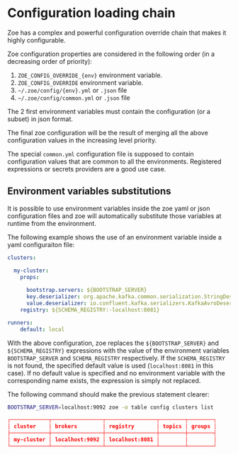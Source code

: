 # Configuration loading chain

Zoe has a complex and powerful configuration override chain that makes it highly configurable.

Zoe configuration properties are considered in the following order (in a decreasing order of priority):

1. `ZOE_CONFIG_OVERRIDE_{env}` environment variable.
2. `ZOE_CONFIG_OVERRIDE` environment variable.
3. `~/.zoe/config/{env}.yml` or `.json` file
4. `~/.zoe/config/common.yml` or `.json` file

The 2 first environment variables must contain the configuration (or a subset) in json format.

The final zoe configuration will be the result of merging all the above configuration values in the increasing level priority.

The special `common.yml` configuration file is supposed to contain configuration values that are common to all the environments. Registered expressions or secrets providers are a good use case. 

## Environment variables substitutions

It is possible to use environment variables inside the zoe yaml or json configuration files and zoe will automatically substitute those variables at runtime from the environment.

The following example shows the use of an environment variable inside a yaml configuraiton file:

```yaml
clusters:

  my-cluster:
    props:
         
      bootstrap.servers: ${BOOTSTRAP_SERVER}
      key.deserializer: org.apache.kafka.common.serialization.StringDeserializer
      value.deserializer: io.confluent.kafka.serializers.KafkaAvroDeserializer
    registry: ${SCHEMA_REGISTRY:-localhost:8081}

runners:
    default: local
```

With the above configuration, zoe replaces the `${BOOTSTRAP_SERVER}` and `${SCHEMA_REGISTRY}` expressions with the value of the environment variables `BOOTSTRAP_SERVER` and `SCHEMA_REGISTRY` respectively. If the `SCHEMA_REGISTRY` is not found, the specified default value is used (`localhost:8081` in this case). If no default value is specified and no environment variable with the corresponding name exists, the expression is simply not replaced.

The following command should make the previous statement clearer:

```bash tab="command"
BOOTSTRAP_SERVER=localhost:9092 zoe -o table config clusters list
```

```json tab="output"
┌────────────┬────────────────┬────────────────┬────────┬────────┐
│ cluster    │ brokers        │ registry       │ topics │ groups │
├────────────┼────────────────┼────────────────┼────────┼────────┤
│ my-cluster │ localhost:9092 │ localhost:8081 │        │        │
└────────────┴────────────────┴────────────────┴────────┴────────┘
```
